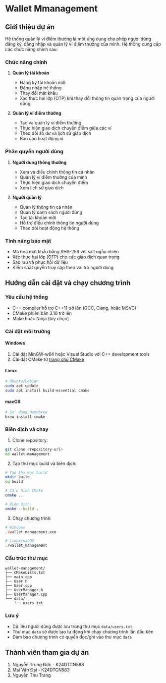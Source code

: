 # Wallet Mmanagement

## Giới thiệu dự án

Hệ thống quản lý ví điểm thưởng là một ứng dụng cho phép người dùng đăng ký, đăng nhập và quản lý ví điểm thưởng của mình. Hệ thống cung cấp các chức năng chính sau:

### Chức năng chính

1. **Quản lý tài khoản**

   - Đăng ký tài khoản mới
   - Đăng nhập hệ thống
   - Thay đổi mật khẩu
   - Xác thực hai lớp (OTP) khi thay đổi thông tin quan trọng của người dùng

2. **Quản lý ví điểm thưởng**
   - Tạo và quản lý ví điểm thưởng
   - Thực hiện giao dịch chuyển điểm giữa các ví
   - Theo dõi số dư và lịch sử giao dịch
   - Báo cáo hoạt động ví

### Phân quyền người dùng

1. **Người dùng thông thường**

   - Xem và điều chỉnh thông tin cá nhân
   - Quản lý ví điểm thưởng của mình
   - Thực hiện giao dịch chuyển điểm
   - Xem lịch sử giao dịch

2. **Người quản lý**
   - Quản lý thông tin cá nhân
   - Quản lý danh sách người dùng
   - Tạo tài khoản mới
   - Hỗ trợ điều chỉnh thông tin người dùng
   - Theo dõi hoạt động hệ thống

### Tính năng bảo mật

- Mã hóa mật khẩu bằng SHA-256 với salt ngẫu nhiên
- Xác thực hai lớp (OTP) cho các giao dịch quan trọng
- Sao lưu và phục hồi dữ liệu
- Kiểm soát quyền truy cập theo vai trò người dùng

## Hướng dẫn cài đặt và chạy chương trình

### Yêu cầu hệ thống

- C++ compiler hỗ trợ C++11 trở lên (GCC, Clang, hoặc MSVC)
- CMake phiên bản 3.10 trở lên
- Make hoặc Ninja (tùy chọn)

### Cài đặt môi trường

#### Windows

1. Cài đặt MinGW-w64 hoặc Visual Studio với C++ development tools
2. Cài đặt CMake từ [trang chủ CMake](https://cmake.org/download/)

#### Linux

```bash
# Ubuntu/Debian
sudo apt update
sudo apt install build-essential cmake
```

#### macOS

```bash
# Sử dụng Homebrew
brew install cmake
```

### Biên dịch và chạy

1. Clone repository:

```bash
git clone <repository-url>
cd wallet-management
```

2. Tạo thư mục build và biên dịch:

```bash
# Tạo thư mục build
mkdir build
cd build

# Cấu hình CMake
cmake ..

# Biên dịch
cmake --build .
```

3. Chạy chương trình:

```bash
# Windows
.\wallet_management.exe

# Linux/macOS
./wallet_management
```

### Cấu trúc thư mục

```
wallet-management/
├── CMakeLists.txt
├── main.cpp
├── User.h
├── User.cpp
├── UserManager.h
├── UserManager.cpp
└── data/
    └── users.txt
```

### Lưu ý

- Dữ liệu người dùng được lưu trong thư mục `data/users.txt`
- Thư mục `data` sẽ được tạo tự động khi chạy chương trình lần đầu tiên
- Đảm bảo chương trình có quyền đọc/ghi vào thư mục `data`

## Thành viên tham gia dự án

1. Nguyễn Trung Đức - K24DTCN588
2. Mai Văn Đại - K24DTCN583
3. Nguyễn Thu Trang
